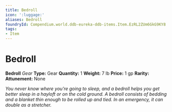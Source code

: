 ```yaml
---
title: Bedroll
icon: ':luggage:'
aliases: Bedroll
foundryId: Compendium.world.ddb-eureka-ddb-items.Item.EzRL2ZUm6GkG9KY8
tags:
- Item
---
```


# Bedroll

**Bedroll**
_Gear_
**Type:** Gear
**Quantity:** 1
**Weight:** 7 lb
**Price:** 1 gp
**Rarity:** 
**Attunement:** None

*You never know where you’re going to sleep, and a bedroll helps you get better sleep in a hayloft or on the cold ground. A bedroll consists of bedding and a blanket thin enough to be rolled up and tied. In an emergency, it can double as a stretcher.*